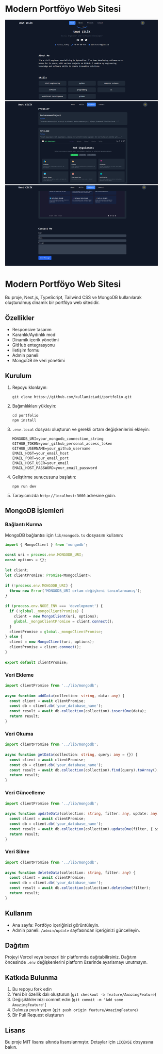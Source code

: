 # Modern Portföyo Web Sitesi

![Portfolio Screenshot](portfolio1.png)
![Portfolio Screenshot](portfolio2.png)
![Portfolio Screenshot](portfolio3.png)

# Modern Portföyo Web Sitesi

Bu proje, Next.js, TypeScript, Tailwind CSS ve MongoDB kullanılarak oluşturulmuş dinamik bir portföyo web sitesidir.

## Özellikler

- Responsive tasarım
- Karanlık/Aydınlık mod
- Dinamik içerik yönetimi
- GitHub entegrasyonu
- İletişim formu
- Admin paneli
- MongoDB ile veri yönetimi

## Kurulum

1. Repoyu klonlayın:
   ```
   git clone https://github.com/kullaniciadi/portfolio.git
   ```

2. Bağımlılıkları yükleyin:
   ```
   cd portfolio
   npm install
   ```

3. `.env.local` dosyası oluşturun ve gerekli ortam değişkenlerini ekleyin:
   ```
   MONGODB_URI=your_mongodb_connection_string
   GITHUB_TOKEN=your_github_personal_access_token
   GITHUB_USERNAME=your_github_username
   EMAIL_HOST=your_email_host
   EMAIL_PORT=your_email_port
   EMAIL_HOST_USER=your_email
   EMAIL_HOST_PASSWORD=your_email_password
   ```

4. Geliştirme sunucusunu başlatın:
   ```
   npm run dev
   ```

5. Tarayıcınızda `http://localhost:3000` adresine gidin.

## MongoDB İşlemleri

### Bağlantı Kurma

MongoDB bağlantısı için `lib/mongodb.ts` dosyasını kullanın:

```typescript:lib/mongodb.ts
import { MongoClient } from 'mongodb';

const uri = process.env.MONGODB_URI;
const options = {};

let client;
let clientPromise: Promise<MongoClient>;

if (!process.env.MONGODB_URI) {
  throw new Error('MONGODB_URI ortam değişkeni tanımlanmamış');
}

if (process.env.NODE_ENV === 'development') {
  if (!global._mongoClientPromise) {
    client = new MongoClient(uri, options);
    global._mongoClientPromise = client.connect();
  }
  clientPromise = global._mongoClientPromise;
} else {
  client = new MongoClient(uri, options);
  clientPromise = client.connect();
}

export default clientPromise;
```

### Veri Ekleme

```typescript
import clientPromise from '../lib/mongodb';

async function addData(collection: string, data: any) {
  const client = await clientPromise;
  const db = client.db('your_database_name');
  const result = await db.collection(collection).insertOne(data);
  return result;
}
```

### Veri Okuma

```typescript
import clientPromise from '../lib/mongodb';

async function getData(collection: string, query: any = {}) {
  const client = await clientPromise;
  const db = client.db('your_database_name');
  const result = await db.collection(collection).find(query).toArray();
  return result;
}
```

### Veri Güncelleme

```typescript
import clientPromise from '../lib/mongodb';

async function updateData(collection: string, filter: any, update: any) {
  const client = await clientPromise;
  const db = client.db('your_database_name');
  const result = await db.collection(collection).updateOne(filter, { $set: update });
  return result;
}
```

### Veri Silme

```typescript
import clientPromise from '../lib/mongodb';

async function deleteData(collection: string, filter: any) {
  const client = await clientPromise;
  const db = client.db('your_database_name');
  const result = await db.collection(collection).deleteOne(filter);
  return result;
}
```

## Kullanım

- Ana sayfa: Portföyo içeriğinizi görüntüleyin.
- Admin paneli: `/admin/update` sayfasından içeriğinizi güncelleyin.

## Dağıtım

Projeyi Vercel veya benzeri bir platformda dağıtabilirsiniz. Dağıtım öncesinde `.env` değişkenlerini platform üzerinde ayarlamayı unutmayın.

## Katkıda Bulunma

1. Bu repoyu fork edin
2. Yeni bir özellik dalı oluşturun (`git checkout -b feature/AmazingFeature`)
3. Değişikliklerinizi commit edin (`git commit -m 'Add some AmazingFeature'`)
4. Dalınıza push yapın (`git push origin feature/AmazingFeature`)
5. Bir Pull Request oluşturun

## Lisans

Bu proje MIT lisansı altında lisanslanmıştır. Detaylar için `LICENSE` dosyasına bakın.
